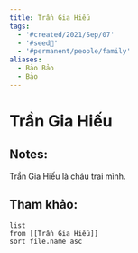 ```yaml
---
title: Trần Gia Hiếu
tags:
  - '#created/2021/Sep/07'
  - '#seed🥜'
  - '#permanent/people/family'
aliases:
  - Bảo Bảo
  - Bảo
---
```

# Trần Gia Hiếu

## Notes:
Trần Gia Hiếu là cháu trai mình.

## Tham khảo:
```dataview
list
from [[Trần Gia Hiếu]]
sort file.name asc
```